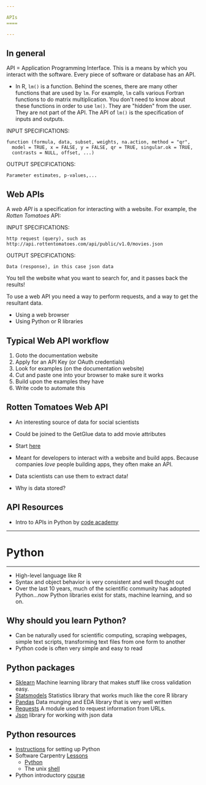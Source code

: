 ```yaml
---

APIs
====

---
```


In general
----------

API = Application Programming Interface.  This is a means by which you interact with the software.  Every piece of software or database has an API.

* In R, `lm()` is a function.  Behind the scenes, there are many other functions that are used by `lm`.  For example, `lm` calls various Fortran functions to do matrix multiplication.  You don't need to know about these functions in order to use `lm()`.  They are "hidden" from the user.  They are not part of the API.  The API of `lm()` is the specification of inputs and outputs.

INPUT SPECIFICATIONS:

    function (formula, data, subset, weights, na.action, method = "qr", 
      model = TRUE, x = FALSE, y = FALSE, qr = TRUE, singular.ok = TRUE, 
      contrasts = NULL, offset, ...) 

OUTPUT SPECIFICATIONS:
    
    Parameter estimates, p-values,...

Web APIs
--------

A *web API* is a specification for interacting with a website.  For example, the *Rotten Tomatoes* API:

INPUT SPECIFICATIONS:

    http request (query), such as http://api.rottentomatoes.com/api/public/v1.0/movies.json

OUTPUT SPECIFICATIONS:

    Data (response), in this case json data

You tell the website what you want to search for, and it passes back the results!

To use a web API you need a way to perform requests, and a way to get the resultant data.

* Using a web browser
* Using Python or R libraries

Typical Web API workflow
------------------------

1. Goto the documentation website
2. Apply for an API Key (or OAuth credentials)
3. Look for examples (on the documentation website)
4. Cut and paste one into your browser to make sure it works
5. Build upon the examples they have
6. Write code to automate this


Rotten Tomatoes Web API
-----------------------

* An interesting source of data for social scientists
* Could be joined to the GetGlue data to add movie attributes

* Start [here](http://developer.rottentomatoes.com/)
* Meant for developers to interact with a website and build apps.  Because companies *love* people building apps, they often make an API.
* Data scientists can use them to extract data!
* Why is data stored?

API Resources
-------------

* Intro to APIs in Python by [code academy](http://www.codecademy.com/tracks/apis-python)



---

Python
======

---

* High-level language like R
* Syntax and object behavior is very consistent and well thought out
* Over the last 10 years, much of the scientific community has adopted Python...now Python libraries exist for stats, machine learning, and so on.

Why should you learn Python?
----------------------------

* Can be naturally used for scientific computing, scraping webpages, simple text scripts, transforming text files from one form to another
* Python code is often very simple and easy to read


Python packages
---------------

* [Sklearn](http://scikit-learn.org/stable/) Machine learning library that makes stuff like cross validation easy.
* [Statsmodels](statsmodels.sourceforge.net) Statistics library that works much like the core R library
* [Pandas](pandas.pydata.org) Data munging and EDA library that is very well written
* [Requests](http://docs.python-requests.org/en/latest/)  A module used to request information from URLs.
* [Json](http://docs.python.org/2/library/json.html) library for working with json data


Python resources
----------------

* [Instructions](http://columbia-applied-data-science.github.io/homework/2012/12/20/computer-setup/) for setting up Python 
* Software Carpentry [Lessons](http://software-carpentry.org/4_0/index.html)
  * [Python](http://software-carpentry.org/4_0/python/intro.html)
  * The unix [shell](http://software-carpentry.org/4_0/shell/index.html)
* Python introductory [course](http://www.codecademy.com/tracks/python)
